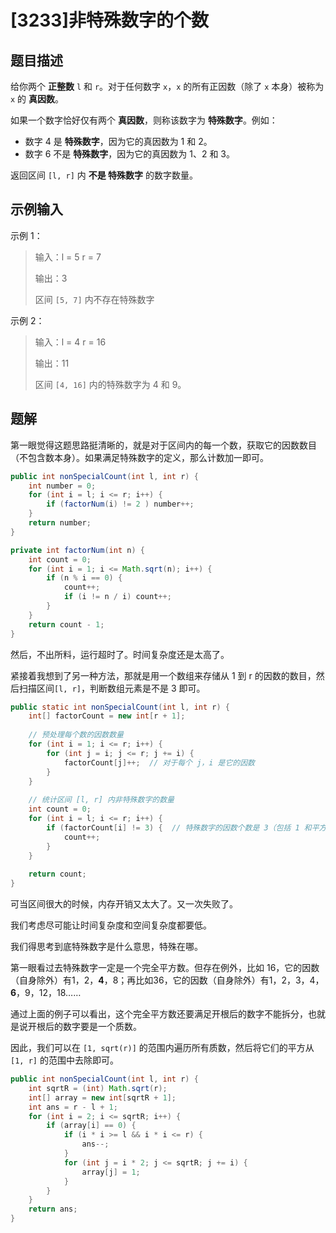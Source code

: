# [3233]非特殊数字的个数

## 题目描述

给你两个 **正整数** `l` 和 `r`。对于任何数字 `x`，`x` 的所有正因数（除了 `x` 本身）被称为 `x` 的 **真因数**。

如果一个数字恰好仅有两个 **真因数**，则称该数字为 **特殊数字**。例如：

+   数字 4 是 **特殊数字**，因为它的真因数为 1 和 2。
+   数字 6 不是 **特殊数字**，因为它的真因数为 1、2 和 3。

返回区间 `[l, r]` 内 **不是 特殊数字** 的数字数量。

## 示例输入

示例 1：

>   输入：l = 5   r = 7
>
>   输出：3
>
>   区间 `[5, 7]` 内不存在特殊数字

示例 2：

>   输入：l = 4   r = 16
>
>   输出：11
>
>   区间 `[4, 16]` 内的特殊数字为 4 和 9。

## 题解

第一眼觉得这题思路挺清晰的，就是对于区间内的每一个数，获取它的因数数目（不包含数本身）。如果满足特殊数字的定义，那么计数加一即可。

```java
public int nonSpecialCount(int l, int r) {
    int number = 0;
    for (int i = l; i <= r; i++) {
        if (factorNum(i) != 2 ) number++;
    }
    return number;
}

private int factorNum(int n) {
    int count = 0;
    for (int i = 1; i <= Math.sqrt(n); i++) {
        if (n % i == 0) {
            count++;
            if (i != n / i) count++;
        }
    }
    return count - 1;
}
```

然后，不出所料，运行超时了。时间复杂度还是太高了。

紧接着我想到了另一种方法，那就是用一个数组来存储从 1 到 r 的因数的数目，然后扫描区间`[l, r]`，判断数组元素是不是 3 即可。

```java
public static int nonSpecialCount(int l, int r) {
    int[] factorCount = new int[r + 1];
    
    // 预处理每个数的因数数量
    for (int i = 1; i <= r; i++) {
        for (int j = i; j <= r; j += i) {
            factorCount[j]++;  // 对于每个 j，i 是它的因数
        }
    }
    
    // 统计区间 [l, r] 内非特殊数字的数量
    int count = 0;
    for (int i = l; i <= r; i++) {
        if (factorCount[i] != 3) {  // 特殊数字的因数个数是 3（包括 1 和平方根）
            count++;
        }
    }
    
    return count;
}
```

可当区间很大的时候，内存开销又太大了。又一次失败了。

我们考虑尽可能让时间复杂度和空间复杂度都要低。

我们得思考到底特殊数字是什么意思，特殊在哪。

第一眼看过去特殊数字一定是一个完全平方数。但存在例外，比如 16，它的因数（自身除外）有1，2，**4**，8；再比如36，它的因数（自身除外）有1，2，3，4，**6**，9，12，18……

通过上面的例子可以看出，这个完全平方数还要满足开根后的数字不能拆分，也就是说开根后的数字要是一个质数。

因此，我们可以在 `[1, sqrt(r)]` 的范围内遍历所有质数，然后将它们的平方从 `[1, r]` 的范围中去除即可。

```java
public int nonSpecialCount(int l, int r) {
    int sqrtR = (int) Math.sqrt(r);
    int[] array = new int[sqrtR + 1];
    int ans = r - l + 1;
    for (int i = 2; i <= sqrtR; i++) {
        if (array[i] == 0) {
            if (i * i >= l && i * i <= r) {
                ans--;
            }
            for (int j = i * 2; j <= sqrtR; j += i) {
                array[j] = 1;
            }
        }
    }
    return ans;
}
```

